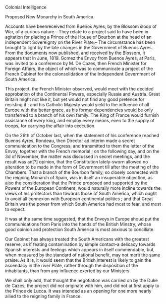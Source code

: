   Colonial Intelligence  Proposed New Monarchy in South America  Accounts have beenreceived from Buenos Ayres, by the Blossom sloop of War, of a curious nature.– They relate to a project said to have been in agitation for placing a Prince of the House of Bourbon at the head of an independent Sovereignty on the River Plate.– The circumstance has been brought to light by the late changes in the Government of Buenos Ayres. From the documents now published, and received by the Blossom, it appears that in June, 1819. Gomez the Envoy from Buenos Ayres, at Paris, was invited to a conference by M. De Cazes, then French Minister for Foreign Affairs, the object of which was to communicate a project of the French Cabinet for the colonsolidation of the Independent Government of South America.  This project, the French Minister observed, would meet with the decided approbation of the Continental Powers, especially Russia and Austria. Great Britain might not like it, but yet would not find any good pretence for resisting it ; and his Catholic Majesty would yield to the influence of all Europe with the better grace, as his former dependencies would be only transferred to a branch of his own family. The King of France would furnish assistance of every king, and employ every means, even to the supply of troops, for carrying the affair into execution.  On the 26th of October last, when the statement of his conference reached Buenos Ayres, Rondeau, then Director ad interim made a secret communication to the Congress, and transmitted to them the letter of the Envoy, together with the French memorial ; on the following day, and on the 3d of November, the matter was discussed in secret meetings, and the result was an[?] opinion, that the Constitution lately-sworn allowed no alteration to be made in the form of Government till after the meeting of the Chambers. That a branch of the Bourbon family, so closely connected with the reigning Monarch of Spain, was in itself an insuperable objection, as also the consideration that the Prince proposed and supported by the Powers of the European Continent, would naturally more incline towards the views of his protectors than towards those of South America, which ought to avoid all connexion with European continental politics ; and that Great Britain was the power from which South America had most to fear, and most to expect.  It was at the same time suggested, that the Envoys in Europe shoud put the communications from Paris into the hands of the British Minstry, whose good opinion and protection South America is most anxious to conciliate.  Our Cabinet has always treated the South Americans with the greatest reserve, as if feating contamination by simple contact–a delicacy towards Spanish interests and feelings which appears in itself commendable, but, when measured by the standard of national benefit, may not merit the same praise. As it is, it would seem that the British interest is likely to gain the ascendacy in the river Plate, rather through the disposition of the inhabitants, than from any influence exerted by our Ministers.  We shall only add, that thought the negotiation was carried on by the Duke de Cazes, the project did not originate with him, and did not at first apply to the Prince de Lucca. It was intended as an opening for one more nearly allied to the reigning family in France.  